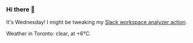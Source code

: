 ### Hi there :wave:

It's Wednesday! I might be tweaking my [Slack workspace analyzer action](https://github.com/bewuethr/slack-analyzer).

Weather in Toronto: clear, at +6°C.
